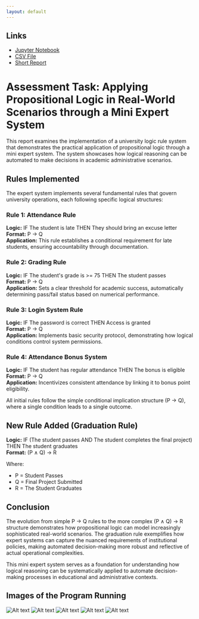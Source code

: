 ```yaml
---
layout: default
---
```


## Links
* [Jupyter Notebook](https://github.com/arongabrielbscs/CSST101-3A-AY2526/blob/main/exercises/Propositional%20Logic/CSST101-MP1.ipynb)
* [CSV File](https://github.com/arongabrielbscs/CSST101-3A-AY2526/blob/main/exercises/Propositional%20Logic/logic_results.csv)
* [Short Report](https://docs.google.com/document/d/13q3f6MidBzDT9akt328jdz-8ZVLampGzVmH4aFi_dWw/edit?usp=sharing)

# Assessment Task: Applying Propositional Logic in Real-World Scenarios through a Mini Expert System

This report examines the implementation of a university logic rule system that demonstrates the practical application of propositional logic through a mini expert system. The system showcases how logical reasoning can be automated to make decisions in academic administrative scenarios.

## Rules Implemented

The expert system implements several fundamental rules that govern university operations, each following specific logical structures:

### Rule 1: Attendance Rule
**Logic:** IF The student is late THEN They should bring an excuse letter  
**Format:** P → Q  
**Application:** This rule establishes a conditional requirement for late students, ensuring accountability through documentation.

### Rule 2: Grading Rule
**Logic:** IF The student's grade is >= 75 THEN The student passes  
**Format:** P → Q  
**Application:** Sets a clear threshold for academic success, automatically determining pass/fail status based on numerical performance.

### Rule 3: Login System Rule
**Logic:** IF The password is correct THEN Access is granted  
**Format:** P → Q  
**Application:** Implements basic security protocol, demonstrating how logical conditions control system permissions.

### Rule 4: Attendance Bonus System
**Logic:** IF The student has regular attendance THEN The bonus is eligible  
**Format:** P → Q  
**Application:** Incentivizes consistent attendance by linking it to bonus point eligibility.

All initial rules follow the simple conditional implication structure (P → Q), where a single condition leads to a single outcome.

## New Rule Added (Graduation Rule)

**Logic:** IF (The student passes AND The student completes the final project) THEN The student graduates  
**Format:** (P ∧ Q) → R

Where:
- P = Student Passes
- Q = Final Project Submitted  
- R = The Student Graduates

## Conclusion

The evolution from simple P → Q rules to the more complex (P ∧ Q) → R structure demonstrates how propositional logic can model increasingly sophisticated real-world scenarios. The graduation rule exemplifies how expert systems can capture the nuanced requirements of institutional policies, making automated decision-making more robust and reflective of actual operational complexities.

This mini expert system serves as a foundation for understanding how logical reasoning can be systematically applied to automate decision-making processes in educational and administrative contexts.

## Images of the Program Running
![Alt text](/assets/images/pl/ss1.jpg "Image title")
![Alt text](/assets/images/pl/ss2.jpg "Image title")
![Alt text](/assets/images/pl/ss3.jpg "Image title")
![Alt text](/assets/images/pl/ss4.jpg "Image title")
![Alt text](/assets/images/pl/ss5.jpg "Image title")